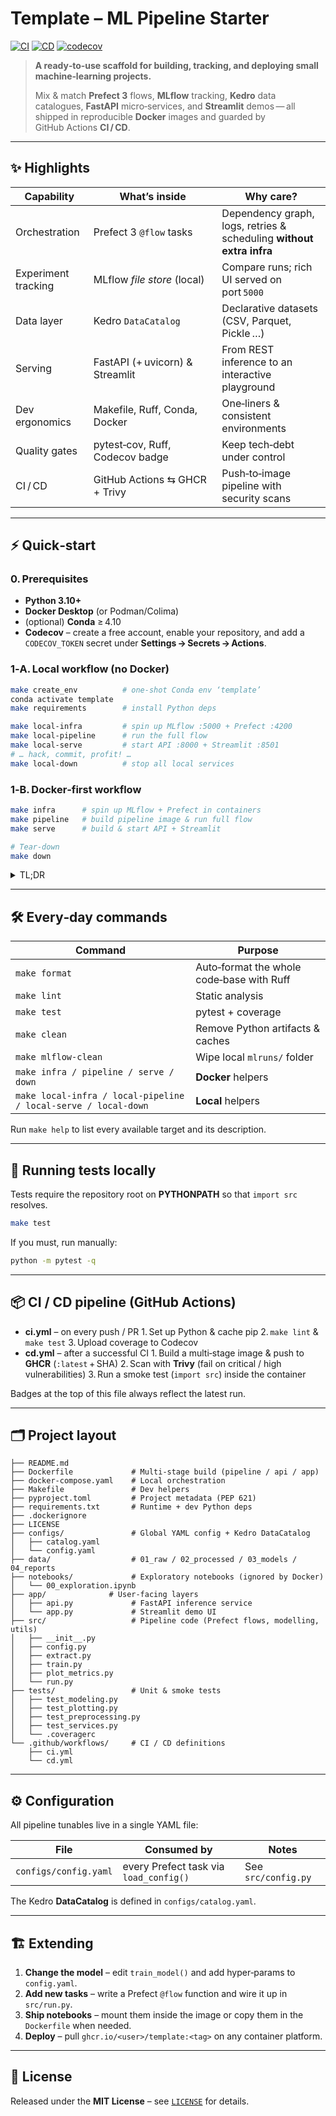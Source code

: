 # Template – ML Pipeline Starter

[![CI](https://github.com/angelofv/template/actions/workflows/ci.yml/badge.svg)](https://github.com/angelofv/template/actions/workflows/ci.yml)
[![CD](https://github.com/angelofv/template/actions/workflows/cd.yml/badge.svg)](https://github.com/angelofv/template/actions/workflows/cd.yml)
[![codecov](https://codecov.io/gh/angelofv/template/graph/badge.svg?token=RD0GRZMER0)](https://codecov.io/gh/angelofv/template)

> **A ready‑to‑use scaffold for building, tracking, and deploying small machine‑learning projects.**
>
> Mix & match **Prefect 3** flows, **MLflow** tracking, **Kedro** data catalogues, **FastAPI** micro‑services, and **Streamlit** demos — all shipped in reproducible **Docker** images and guarded by GitHub Actions **CI / CD**.

---

## ✨ Highlights

| Capability          | What’s inside                   | Why care?                                                            |
| ------------------- | ------------------------------- | -------------------------------------------------------------------- |
| Orchestration       | Prefect 3 `@flow` tasks         | Dependency graph, logs, retries & scheduling **without extra infra** |
| Experiment tracking | MLflow *file store* (local)     | Compare runs; rich UI served on port `5000`                          |
| Data layer          | Kedro `DataCatalog`             | Declarative datasets (CSV, Parquet, Pickle …)                        |
| Serving             | FastAPI (+ uvicorn) & Streamlit | From REST inference to an interactive playground                     |
| Dev ergonomics      | Makefile, Ruff, Conda, Docker   | One‑liners & consistent environments                                 |
| Quality gates       | pytest‑cov, Ruff, Codecov badge | Keep tech‑debt under control                                         |
| CI / CD             | GitHub Actions ⇆ GHCR + Trivy   | Push‑to‑image pipeline with security scans                           |

---

## ⚡ Quick‑start

### 0. Prerequisites

* **Python 3.10+**
* **Docker Desktop** (or Podman/Colima)
* (optional) **Conda** ≥ 4.10
* **Codecov** – create a free account, enable your repository, and add a `CODECOV_TOKEN` secret under **Settings → Secrets → Actions**.

### 1‑A. Local workflow (no Docker)

```bash
make create_env          # one‑shot Conda env ‘template’
conda activate template
make requirements        # install Python deps

make local-infra         # spin up MLflow :5000 + Prefect :4200
make local-pipeline      # run the full flow
make local-serve         # start API :8000 + Streamlit :8501
# … hack, commit, profit! …
make local-down          # stop all local services
```

### 1‑B. Docker‑first workflow

```bash
make infra      # spin up MLflow + Prefect in containers
make pipeline   # build pipeline image & run full flow
make serve      # build & start API + Streamlit

# Tear‑down
make down
```

<details>
<summary>TL;DR</summary>

```bash
docker compose up --build
```

`docker compose` will launch *everything*, but you will lose the pretty, colour‑coded logs provided by the Makefile 🙃.

</details>

---

## 🛠️ Every‑day commands

| Command                                                        | Purpose                                   |
| -------------------------------------------------------------- | ----------------------------------------- |
| `make format`                                                  | Auto‑format the whole code‑base with Ruff |
| `make lint`                                                    | Static analysis                           |
| `make test`                                                    | pytest + coverage                         |
| `make clean`                                                   | Remove Python artifacts & caches          |
| `make mlflow-clean`                                            | Wipe local `mlruns/` folder               |
| `make infra / pipeline / serve / down`                         | **Docker** helpers                        |
| `make local-infra / local-pipeline / local-serve / local-down` | **Local** helpers                         |

Run `make help` to list every available target and its description.

---

## 🧪 Running tests locally

Tests require the repository root on **PYTHONPATH** so that `import src` resolves.

```bash
make test
```

If you must, run manually:

```bash
python -m pytest -q
```

---

## 📦 CI / CD pipeline (GitHub Actions)

* **ci.yml** – on every push / PR
  1. Set up Python & cache pip
  2. `make lint` & `make test`
  3. Upload coverage to Codecov
* **cd.yml** – after a successful CI
  1. Build a multi‑stage image & push to **GHCR** (`:latest` + SHA)
  2. Scan with **Trivy** (fail on critical / high vulnerabilities)
  3. Run a smoke test (`import src`) inside the container

Badges at the top of this file always reflect the latest run.

---

## 🗂 Project layout

```
├── README.md
├── Dockerfile             # Multi‑stage build (pipeline / api / app)
├── docker-compose.yaml    # Local orchestration
├── Makefile               # Dev helpers
├── pyproject.toml         # Project metadata (PEP 621)
├── requirements.txt       # Runtime + dev Python deps
├── .dockerignore
├── LICENSE
├── configs/               # Global YAML config + Kedro DataCatalog
│   ├── catalog.yaml
│   └── config.yaml
├── data/                  # 01_raw / 02_processed / 03_models / 04_reports
├── notebooks/             # Exploratory notebooks (ignored by Docker)
│   └── 00_exploration.ipynb
├── app/              # User‑facing layers
│   ├── api.py             # FastAPI inference service
│   └── app.py             # Streamlit demo UI
├── src/                   # Pipeline code (Prefect flows, modelling, utils)
│   ├── __init__.py
│   ├── config.py
│   ├── extract.py
│   ├── train.py
│   ├── plot_metrics.py
│   └── run.py
├── tests/                 # Unit & smoke tests
│   ├── test_modeling.py
│   ├── test_plotting.py
│   ├── test_preprocessing.py
│   ├── test_services.py
│   └── .coveragerc
└── .github/workflows/     # CI / CD definitions
    ├── ci.yml
    └── cd.yml
```

---

## ⚙️ Configuration

All pipeline tunables live in a single YAML file:

| File                  | Consumed by                            | Notes               |
| --------------------- | -------------------------------------- | ------------------- |
| `configs/config.yaml` | every Prefect task via `load_config()` | See `src/config.py` |

The Kedro **DataCatalog** is defined in `configs/catalog.yaml`.

---

## 🏗️ Extending

1. **Change the model** – edit `train_model()` and add hyper‑params to `config.yaml`.
2. **Add new tasks** – write a Prefect `@flow` function and wire it up in `src/run.py`.
3. **Ship notebooks** – mount them inside the image or copy them in the `Dockerfile` when needed.
4. **Deploy** – pull `ghcr.io/<user>/template:<tag>` on any container platform.

---

## 📜 License

Released under the **MIT License** – see [`LICENSE`](LICENSE) for details.
